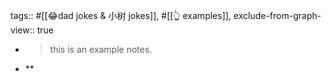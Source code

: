 tags:: #[[😂dad jokes & 小树 jokes]], #[[👆 examples]],
exclude-from-graph-view:: true

- > this is an example notes.
- **